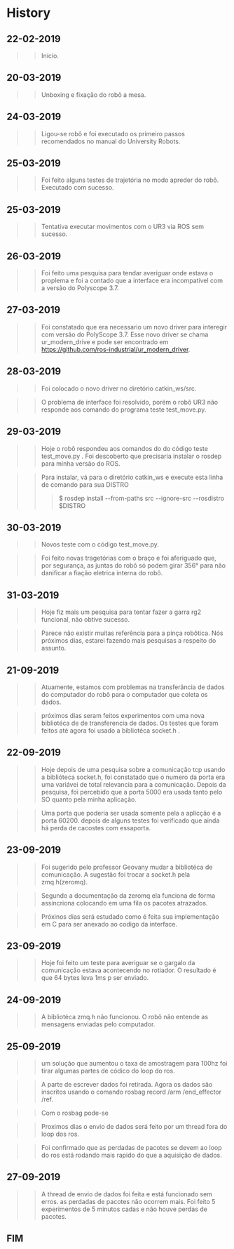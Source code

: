 # **History**
## __22-02-2019__
>>Início.

## __20-03-2019__
>>Unboxing e fixação do robô a mesa.

## __24-03-2019__
>>Ligou-se robô e foi executado os primeiro passos recomendados no manual do University Robots.

 ## __25-03-2019__
 >> Foi feito alguns testes de trajetória no modo apreder do robô. Executado com sucesso.

 ## __25-03-2019__
 >>Tentativa executar movimentos com o UR3 via ROS sem sucesso.

 ## __26-03-2019__
 >> Foi feito uma pesquisa para tendar averiguar onde estava o proplema e foi a contado que a interface era incompatível com a versão do Polyscope 3.7.

## __27-03-2019__
>>Foi constatado que era necessario um novo driver para interegir com versão do PolyScope 3.7. Esse novo driver se chama ur_modern_drive e pode ser encontrado em https://github.com/ros-industrial/ur_modern_driver. 

## __28-03-2019__
>> Foi colocado o novo driver no diretório catkin_ws/src.

>>O problema de interface foi resolvido, porém o robô UR3 não responde aos comando do programa teste test_move.py.

## __29-03-2019__
>> Hoje o robô respondeu aos comandos do do código teste test_move.py .
>> Foi descoberto que precisaria instalar o rosdep para minha versão do ROS.

>> Para instalar, vá para o diretório catkin_ws e execute esta linha de comando para sua DISTRO
>>>$ rosdep install --from-paths src --ignore-src --rosdistro $DISTRO

## __30-03-2019__
>>  Novos teste com o código test_move.py.

>>  Foi feito novas tragetórias com o braço e foi aferiguado que, por segurança, as juntas do robô só podem girar 356° para não danificar a fiação eletrica interna do robô.

## __31-03-2019__
>> Hoje fiz mais um pesquisa para tentar fazer a garra rg2 funcional, não obtive sucesso. 

>>Parece não existir muitas referência para a pinça robôtica. Nós próximos dias, estarei fazendo mais pesquisas a respeito do assunto. 

## __21-09-2019__

>> Atuamente, estamos com problemas na transferância de dados do computador do robô para o computador que coleta os dados.

>> próximos dias seram feitos experimentos com uma nova bibliotéca de de transferencia de dados. Os testes que foram feitos até agora foi usado a bibliotéca socket.h . 

## __22-09-2019__
>> Hoje depois de uma pesquisa sobre a comunicação tcp usando a biblióteca socket.h, foi constatado que o numero da porta era uma variávei de total relevancia para a comunicação. Depois da pesquisa, foi percebido que a porta 5000 era usada tanto pelo SO quanto pela minha aplicação.

>>Uma porta que poderia ser usada somente pela a aplicção é a porta 60200. depois de alguns testes foi verificado que ainda há perda de cacostes com essaporta.

## __23-09-2019__
>> Foi sugerido pelo professor Geovany mudar a bibliotéca de comunicação. A sugestão foi trocar a socket.h pela zmq.h(zeromq).

>>Segundo a documentação da zeromq ela funciona de forma assíncriona colocando em uma fila os pacotes atrazados.

>> Próxinos dias será estudado como é feita sua implementação em C para ser anexado ao codigo da interface.


## __23-09-2019__
>> Hoje foi feito um teste para averiguar se o gargalo da comunicação estava acontecendo no rotiador. O resultado é que 64 bytes leva 1ms p ser enviado.


 ## __24-09-2019__
 >> A bibliotéca zmq.h não funcionou. O robô não entende as mensagens enviadas pelo computador.

 ## __25-09-2019__
 >> um solução que aumentou o taxa de amostragem para 100hz foi tirar algumas partes de códico do loop do ros. 
 
 >> A parte de escrever dados foi retirada. Agora os dados são inscritos usando o comando rosbag record /arm /end_effector /ref. 

 >> Com o rosbag pode-se 

 >> Proximos dias o envio de dados será feito por um thread fora do loop dos ros.

 >> Foi confirmado que as perdadas de pacotes se devem ao loop do ros está rodando mais rapido do que a aquisição de dados.

## __27-09-2019__
>> A thread de envio de dados foi feita e está funcionado sem erros.
>> as perdadas de pacotes não ocorrem mais. Foi feito 5 experimentos de 5 minutos cadas e não houve perdas de pacotes. 
## __FIM__ 